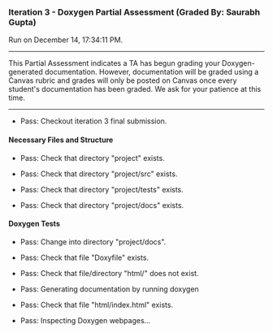 ### Iteration 3 - Doxygen Partial Assessment (Graded By: Saurabh Gupta)

Run on December 14, 17:34:11 PM.

<hr>

This Partial Assessment indicates a TA has begun grading your Doxygen-generated documentation. However, documentation will be graded using a Canvas rubric and grades will only be posted on Canvas once every student's documentation has been graded. We ask for your patience at this time.

<hr>

+ Pass: Checkout iteration 3 final submission.




#### Necessary Files and Structure

+ Pass: Check that directory "project" exists.

+ Pass: Check that directory "project/src" exists.

+ Pass: Check that directory "project/tests" exists.

+ Pass: Check that directory "project/docs" exists.


#### Doxygen Tests

+ Pass: Change into directory "project/docs".

+ Pass: Check that file "Doxyfile" exists.

+ Pass: Check that file/directory "html/" does not exist.

+ Pass: Generating documentation by running doxygen

+ Pass: Check that file "html/index.html" exists.

+ Pass: Inspecting Doxygen webpages...



